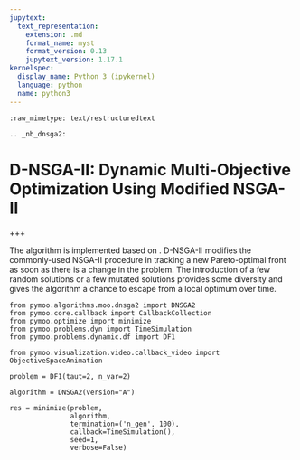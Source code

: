 ```yaml
---
jupytext:
  text_representation:
    extension: .md
    format_name: myst
    format_version: 0.13
    jupytext_version: 1.17.1
kernelspec:
  display_name: Python 3 (ipykernel)
  language: python
  name: python3
---
```


```{raw-cell}
:raw_mimetype: text/restructuredtext

.. _nb_dnsga2:
```

# D-NSGA-II: Dynamic Multi-Objective Optimization Using Modified NSGA-II

+++

The algorithm is implemented based on <cite data-cite="dnsga2"></cite>. D-NSGA-II modifies the commonly-used NSGA-II procedure in tracking a new Pareto-optimal front as soon as there is a change in the problem. The introduction of a few random solutions or a few mutated solutions provides some diversity and gives the algorithm a chance to escape from a local optimum over time.

```{code-cell} ipython3
from pymoo.algorithms.moo.dnsga2 import DNSGA2
from pymoo.core.callback import CallbackCollection
from pymoo.optimize import minimize
from pymoo.problems.dyn import TimeSimulation
from pymoo.problems.dynamic.df import DF1

from pymoo.visualization.video.callback_video import ObjectiveSpaceAnimation

problem = DF1(taut=2, n_var=2)

algorithm = DNSGA2(version="A")

res = minimize(problem,
               algorithm,
               termination=('n_gen', 100),
               callback=TimeSimulation(),
               seed=1,
               verbose=False)
```
